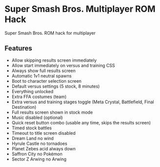 # Super Smash Bros. Multiplayer ROM Hack
Super Smash Bros. ROM hack for multiplayer

## Features
- Allow skipping results screen immediately
- Allow start immediately on versus and training CSS
- Always show full results screen
- Automatic 1v1 neutral spawns
- Boot to character selection screen
- Default versus settings (5 stock, 8 minutes)
- Everything unlocked
- Extra FFA costumes (team)
- Extra versus and training stages toggle (Meta Crystal, Battlefield, Final Destination)
- Full results screen shown in stock mode
- Music disabled (optional)
- Quick reset button combo (usable any time, skips the results screen)
- Timed stock battles
- Timeout to title screen disabled
- Dream Land no wind
- Hyrule Castle no tornadoes
- Planet Zebes acid always down
- Saffron City no Pokémon
- Sector Z Arwing no Arwing
